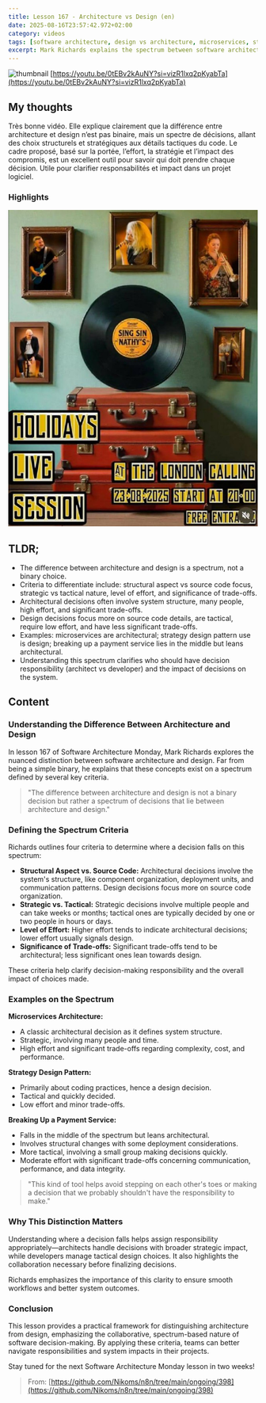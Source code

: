 ```yaml
---
title: Lesson 167 - Architecture vs Design (en)
date: 2025-08-16T23:57:42.972+02:00
category: videos
tags: [software architecture, design vs architecture, microservices, strategy pattern, software design, software development, system architecture]
excerpt: Mark Richards explains the spectrum between software architecture and design, detailing criteria to differentiate them and examples to clarify decision responsibilities.
---
```


![thumbnail](https://i.ytimg.com/vi/0tEBv2kAuNY/maxresdefault.jpg)
[https://youtu.be/0tEBv2kAuNY?si=vizR1lxq2pKyabTa](https://youtu.be/0tEBv2kAuNY?si=vizR1lxq2pKyabTa)

## My thoughts

Très bonne vidéo. Elle explique clairement que la différence entre architecture et design n’est pas binaire, mais un spectre de décisions, allant des choix structurels et stratégiques aux détails tactiques du code. Le cadre proposé, basé sur la portée, l’effort, la stratégie et l’impact des compromis, est un excellent outil pour savoir qui doit prendre chaque décision. Utile pour clarifier responsabilités et impact dans un projet logiciel.
### Highlights

![2025-08-17T00:07:37.392+02:00-AQAD7csxG5xPCFF9----no-caption.jpg](https://raw.githubusercontent.com/Nikoms/n8n/main/ongoing/398/photos/2025-08-17T00:07:37.392+02:00-AQAD7csxG5xPCFF9----no-caption.jpg)

## TLDR;
- The difference between architecture and design is a spectrum, not a binary choice.
- Criteria to differentiate include: structural aspect vs source code focus, strategic vs tactical nature, level of effort, and significance of trade-offs.
- Architectural decisions often involve system structure, many people, high effort, and significant trade-offs.
- Design decisions focus more on source code details, are tactical, require low effort, and have less significant trade-offs.
- Examples: microservices are architectural; strategy design pattern use is design; breaking up a payment service lies in the middle but leans architectural.
- Understanding this spectrum clarifies who should have decision responsibility (architect vs developer) and the impact of decisions on the system.



## Content

### Understanding the Difference Between Architecture and Design

In lesson 167 of Software Architecture Monday, Mark Richards explores the nuanced distinction between software architecture and design. Far from being a simple binary, he explains that these concepts exist on a spectrum defined by several key criteria.

> "The difference between architecture and design is not a binary decision but rather a spectrum of decisions that lie between architecture and design."

### Defining the Spectrum Criteria

Richards outlines four criteria to determine where a decision falls on this spectrum:

- **Structural Aspect vs. Source Code:** Architectural decisions involve the system's structure, like component organization, deployment units, and communication patterns. Design decisions focus more on source code organization.
- **Strategic vs. Tactical:** Strategic decisions involve multiple people and can take weeks or months; tactical ones are typically decided by one or two people in hours or days.
- **Level of Effort:** Higher effort tends to indicate architectural decisions; lower effort usually signals design.
- **Significance of Trade-offs:** Significant trade-offs tend to be architectural; less significant ones lean towards design.

These criteria help clarify decision-making responsibility and the overall impact of choices made.

### Examples on the Spectrum

**Microservices Architecture:**

- A classic architectural decision as it defines system structure.
- Strategic, involving many people and time.
- High effort and significant trade-offs regarding complexity, cost, and performance.

**Strategy Design Pattern:**

- Primarily about coding practices, hence a design decision.
- Tactical and quickly decided.
- Low effort and minor trade-offs.

**Breaking Up a Payment Service:**

- Falls in the middle of the spectrum but leans architectural.
- Involves structural changes with some deployment considerations.
- More tactical, involving a small group making decisions quickly.
- Moderate effort with significant trade-offs concerning communication, performance, and data integrity.

> "This kind of tool helps avoid stepping on each other's toes or making a decision that we probably shouldn't have the responsibility to make."

### Why This Distinction Matters

Understanding where a decision falls helps assign responsibility appropriately—architects handle decisions with broader strategic impact, while developers manage tactical design choices. It also highlights the collaboration necessary before finalizing decisions.

Richards emphasizes the importance of this clarity to ensure smooth workflows and better system outcomes.

### Conclusion

This lesson provides a practical framework for distinguishing architecture from design, emphasizing the collaborative, spectrum-based nature of software decision-making. By applying these criteria, teams can better navigate responsibilities and system impacts in their projects.

Stay tuned for the next Software Architecture Monday lesson in two weeks!




> From: [https://github.com/Nikoms/n8n/tree/main/ongoing/398](https://github.com/Nikoms/n8n/tree/main/ongoing/398)